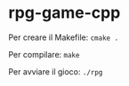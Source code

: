 # rpg-game-cpp

Per creare il Makefile:
`cmake .`

Per compilare:
`make`

Per avviare il gioco:
`./rpg`
